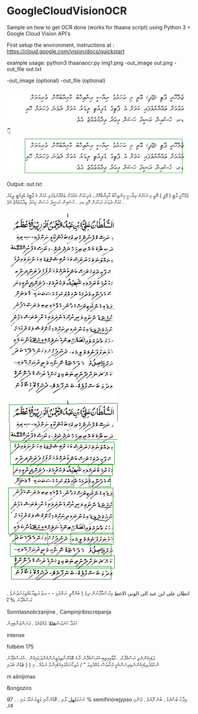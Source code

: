# GoogleCloudVisionOCR
Sample on how to get OCR done (works for thaana script) using Python 3 + Google Cloud Vision API's

First setup the environment,  instructions at : https://cloud.google.com/vision/docs/quickstart

example usage:
  python3 thaanaocr.py img1.png -out_image out.png -out_file out.txt

-out_image (optional)
-out_file (optional)


![alt text](img1.png "Input Image")
👇
![alt text](out.png "Input Image")

Output: out.txt

 ޖުމްހޫރީ ޕާޓީ ( ޖޭޕީ ) އޮތީ މި އަހަރުގެ ރިޔާސީ އިންތިޚާބު ކާމިޔާބުކޮށް ، ވެރިކަމަށް އައުމަށް ތައްޔާރުވެފައި ކަމަށް އެ ޕާޓީގެ ޑެޕިއުޓީ ލީޑަރު ކަމަށް ދެވަނަ ފަހަރަށް ހޮވި ޑރ . ހުސެއިން ރަޝީދު ހަސަން މިއަދު ވިދާޅުވެއްޖެ އެވެ .


![alt text](old.jpg "Input Image")
![alt text](out1.png "Input Image")

 انطان علی ابن عبد الى الونی الاغظ މިރުސްމާފާނުން ދިވެ ( ބަންކޮލީ ނަންފުޅި - - ޔތު ދަޒިޔާކައްތިމަނަދުނެވެ . ރަސްގެފާނު % ޑޫ
 
 Sonntasnobrzanjine , Campinjribiscrepanja
 
 ކަމުދާ ކަނަވަޝުهللا ލެއްޖެއެވެ . ފަނަންޖަނާބިމިނު
 
 intense
 
 futbém 175
 
 ވަޑައިގެންނެވި ރަސްގެފާނު . މާތާޅިއިތިބި އެރަސްގެފާނު ނާގެ ބޮޑުންނާޠިވަޒީނުންގެންދަވައިގެން . އެރަސްގެފާނު ންހެވެދެވިޑައިގެންނެވިދިނަންއެއީ ފުނާވެސް ވެއްދެމިވަ " / މުލިކާނައްވައިޣަاއިންވެ ނަވެއް ، އި ( ( ޓެޑުން ބަލައި
 
 m ašnijimas

Bongoziro

ނަށަވަلهل ލާރި ، ބޮޑުންނާއި ވަޒީރުނަދޫ ލައި . .
 97 % semifinórejypso
 ވިދާޅު ބަސްފުޅެ . ބުނެ ފޫޔެވެ . ދެންމި ބޮން

